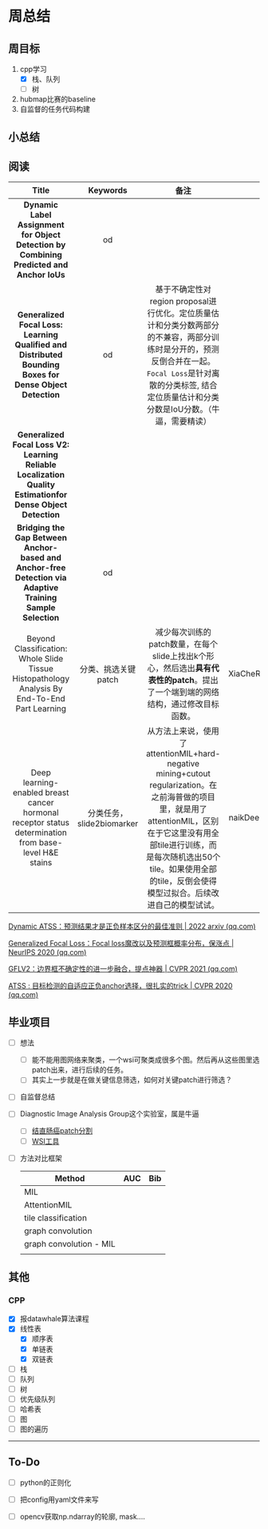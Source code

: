 # 周总结

## 周目标

1. cpp学习
   - [x] 栈、队列
   - [ ] 树
2. hubmap比赛的baseline
3. 自监督的任务代码构建

## 小总结

>
>
>

## 阅读

|                            Title                             |         Keywords          |                             备注                             |                bib                |
| :----------------------------------------------------------: | :-----------------------: | :----------------------------------------------------------: | :-------------------------------: |
| **Dynamic Label Assignment for Object Detection by Combining Predicted and Anchor IoUs** |            od             |                                                              |                                   |
| **Generalized Focal Loss: Learning Qualified and Distributed Bounding Boxes for Dense Object Detection** |            od             | 基于不确定性对region proposal进行优化。定位质量估计和分类分数两部分的不兼容，两部分训练时是分开的，预测反倒合并在一起。`Focal Loss`是针对离散的分类标签, 结合定位质量估计和分类分数是IoU分数。（牛逼，需要精读） |                                   |
| **Generalized Focal Loss V2: Learning Reliable Localization Quality Estimationfor Dense Object Detection** |                           |                                                              |                                   |
| **Bridging the Gap Between Anchor-based and Anchor-free Detection via Adaptive Training Sample Selection** |            od             |                                                              |                                   |
| Beyond Classification: Whole Slide Tissue Histopathology Analysis By End-To-End Part Learning |    分类、挑选关键patch    | 减少每次训练的patch数量，在每个slide上找出k个形心，然后选出**具有代表性的patch**。提出了一个端到端的网络结构，通过修改目标函数。 |  XiaCheRuHeZhengQueDiTuCao2022e   |
| Deep learning-enabled breast cancer hormonal receptor status determination from base-level H&E stains | 分类任务，slide2biomarker | 从方法上来说，使用了attentionMIL+hard-negative mining+cutout regularization。在之前海普做的项目里，就是用了attentionMIL，区别在于它这里没有用全部tile进行训练，而是每次随机选出50个tile。如果使用全部的tile，反倒会使得模型过拟合。后续改进自己的模型试试。 | naikDeepLearningenabledBreast2020 |

[Dynamic ATSS：预测结果才是正负样本区分的最佳准则 | 2022 arxiv (qq.com)](https://mp.weixin.qq.com/s/PLYjZd0YAUi958bysl7zZA)

[Generalized Focal Loss：Focal loss魔改以及预测框概率分布，保涨点 | NeurIPS 2020 (qq.com)](https://mp.weixin.qq.com/s?__biz=MzI3MzU5NjQyMQ==&mid=2247485272&idx=1&sn=78eed19056573f9d8a053ed013754a83&scene=21#wechat_redirect)

[GFLV2：边界框不确定性的进一步融合，提点神器 | CVPR 2021 (qq.com)](https://mp.weixin.qq.com/s?__biz=MzI3MzU5NjQyMQ==&mid=2247486077&idx=1&sn=584a0cf6de0574ec9c9755b1008148ad&scene=21#wechat_redirect)

[ATSS : 目标检测的自适应正负anchor选择，很扎实的trick | CVPR 2020 (qq.com)](https://mp.weixin.qq.com/s?__biz=MzI3MzU5NjQyMQ==&mid=2247483851&idx=1&sn=f343c68b5aaf1c50f66df9ab089dd79f&scene=21#wechat_redirect)

## 毕业项目

- [ ] 想法
  - [ ] 能不能用图网络来聚类，一个wsi可聚类成很多个图。然后再从这些图里选patch出来，进行后续的任务。
  - [ ] 其实上一步就是在做关键信息筛选，如何对关键patch进行筛选？
  
- [ ] 自监督总结

- [ ] Diagnostic Image Analysis Group这个实验室，属是牛逼

  - [ ] [结直肠癌patch分割](https://github.com/DIAGNijmegen/neural-odes-segmentation)
  - [ ] [WSI工具](https://github.com/DIAGNijmegen/pathology-whole-slide-data)

- [ ] 方法对比框架

  | Method                  | AUC  | Bib  |
  | ----------------------- | ---- | ---- |
  | MIL                     |      |      |
  | AttentionMIL            |      |      |
  | tile classification     |      |      |
  | graph convolution       |      |      |
  | graph convolution - MIL |      |      |
  |                         |      |      |

## 其他

### CPP

- [x] 报datawhale算法课程
- [x] 线性表
  - [x] 顺序表
  - [x] 单链表
  - [x] 双链表
- [ ] 栈
- [ ] 队列
- [ ] 树
- [ ] 优先级队列
- [ ] 哈希表
- [ ] 图
- [ ] 图的遍历

---

## To-Do

- [ ] python的正则化
- [ ] 把config用yaml文件来写
- [ ] opencv获取np.ndarray的轮廓, mask....

